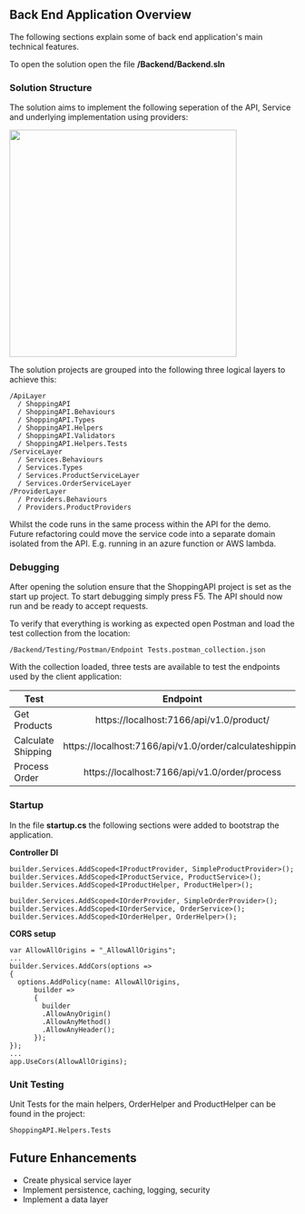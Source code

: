 ## Back End Application Overview

The following sections explain some of back end application's main technical features.

To open the solution open the file **/Backend/Backend.sln**

### Solution Structure

The solution aims to implement the following seperation of the API, Service and underlying implementation using providers:

<img src="https://dzappstordevmgmtauest.blob.core.windows.net/assets/documentation/product-viewer/demo-app-1.png" width="400">

The solution projects are grouped into the following three logical layers to achieve this:

    /ApiLayer
      / ShoppingAPI
      / ShoppingAPI.Behaviours
      / ShoppingAPI.Types
      / ShoppingAPI.Helpers
      / ShoppingAPI.Validators
      / ShoppingAPI.Helpers.Tests
    /ServiceLayer
      / Services.Behaviours
      / Services.Types
      / Services.ProductServiceLayer
      / Services.OrderServiceLayer
    /ProviderLayer
      / Providers.Behaviours
      / Providers.ProductProviders

Whilst the code runs in the same process within the API for the demo. Future refactoring could move the service code into a separate domain isolated from the API. E.g. running in an azure function or AWS lambda.

### Debugging

After opening the solution ensure that the ShoppingAPI project is set as the start up project. To start debugging simply press F5. The API should now run and be ready to accept requests.

To verify that everything is working as expected open Postman and load the test collection from the location:

    /Backend/Testing/Postman/Endpoint Tests.postman_collection.json

With the collection loaded, three tests are available to test the endpoints used by the client application:

| Test               |                        Endpoint                         |
| ------------------ | :-----------------------------------------------------: |
| Get Products       |        https://localhost:7166/api/v1.0/product/         |
| Calculate Shipping | https://localhost:7166/api/v1.0/order/calculateshipping |
| Process Order      |      https://localhost:7166/api/v1.0/order/process      |

### Startup

In the file **startup.cs** the following sections were added to bootstrap the application.

**Controller DI**

    builder.Services.AddScoped<IProductProvider, SimpleProductProvider>();
    builder.Services.AddScoped<IProductService, ProductService>();
    builder.Services.AddScoped<IProductHelper, ProductHelper>();

    builder.Services.AddScoped<IOrderProvider, SimpleOrderProvider>();
    builder.Services.AddScoped<IOrderService, OrderService>();
    builder.Services.AddScoped<IOrderHelper, OrderHelper>();

**CORS setup**

    var AllowAllOrigins = "_AllowAllOrigins";
    ...
    builder.Services.AddCors(options =>
    {
      options.AddPolicy(name: AllowAllOrigins,
          builder =>
          {
            builder
            .AllowAnyOrigin()
            .AllowAnyMethod()
            .AllowAnyHeader();
          });
    });
    ...
    app.UseCors(AllowAllOrigins);

### Unit Testing

Unit Tests for the main helpers, OrderHelper and ProductHelper can be found in the project:

    ShoppingAPI.Helpers.Tests

## Future Enhancements

- Create physical service layer
- Implement persistence, caching, logging, security
- Implement a data layer
